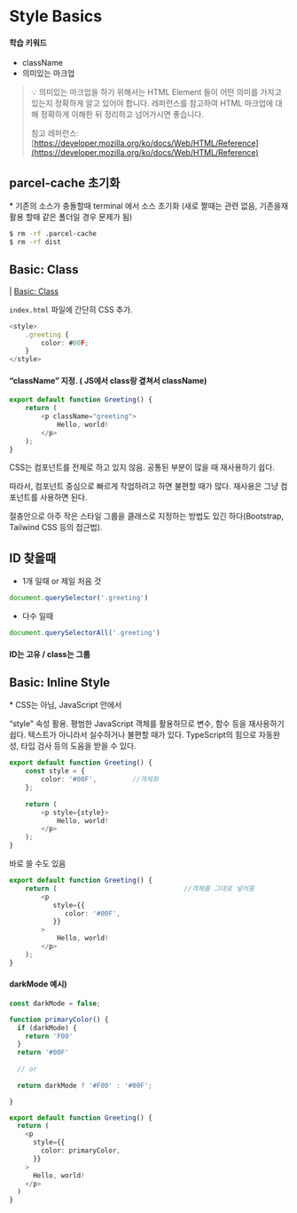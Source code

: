# Style Basics

#### 학습 키워드

* className
* 의미있는 마크업

> 💡 의미있는 마크업을 하기 위해서는 HTML Element 들이 어떤 의미를 가지고 있는지 정확하게 알고 있어야 합니다. 레퍼런스를 참고하여 HTML 마크업에 대해 정확하게 이해한 뒤 정리하고 넘어가시면 좋습니다.
>
> 참고 레퍼런스:[https://developer.mozilla.org/ko/docs/Web/HTML/Reference](https://developer.mozilla.org/ko/docs/Web/HTML/Reference)

## parcel-cache 초기화

\* 기존의 소스가 충돌할때 terminal 에서 소스 초기화                                                                                 (새로  짤때는 관련 없음,  기존을재활용 할때 같은 폴더일 경우 문제가  됨)&#x20;

```bash
$ rm -rf .parcel-cache
$ rm -rf dist
```

## Basic: Class

\|  [Basic: Class](https://ko.legacy.reactjs.org/docs/faq-styling.html)

`index.html` 파일에 간단히 CSS 추가.

```typescript
<style>
	.greeting {
		color: #00F;
	}
</style>
```

#### “className” 지정. ( JS에서  class랑   곂쳐서 className)&#x20;

```typescript
export default function Greeting() {
	return (
		<p className="greeting">
			Hello, world!
		</p>
	);
}
```

CSS는 컴포넌트를 전제로 하고 있지 않음. 공통된 부분이 많을 때 재사용하기 쉽다.

따라서, 컴포넌트 중심으로 빠르게 작업하려고 하면 불편할 때가 많다. 재사용은 그냥 컴포넌트를 사용하면 된다.

절충안으로 아주 작은 스타일 그룹을 클래스로 지정하는 방법도 있긴 하다(Bootstrap, Tailwind CSS 등의 접근법).

## ID 찾을때

* 1개 일때 or 제일 처음 것

```typescript
document.querySelector('.greeting')
```

* 다수 일때

```typescript
document.querySelectorAll('.greeting')
```

#### ID는 고유 / class는 그룹

## Basic: Inline Style

\* CSS는 아님, JavaScript 안에서

“style” 속성 활용. 평범한 JavaScript 객체를 활용하므로 변수, 함수 등을 재사용하기 쉽다. 텍스트가 아니라서 실수하거나 불편할 때가 있다. TypeScript의 힘으로 자동완성, 타입 검사 등의 도움을 받을 수 있다.

```typescript
export default function Greeting() {
	const style = {
		color: '#00F',         //객체화
	};
	
	return (
		<p style={style}>
			Hello, world!
		</p>
	);
}
```

바로 쓸 수도 있음

```typescript
export default function Greeting() {
	return (                                //객체를 그대로 넣어줌
		<p
		   style={{
		      color: '#00F',
		   }}
		>
			Hello, world!
		</p>
	);
}
```

#### darkMode 예시)

```typescript
const darkMode = false;

function primaryColor() {
  if (darkMode) {
    return 'F00'
  }
  return '#00F'
  
  // or
  
  return darkMode ? '#F00' : '#00F';

}

export default function Greeting() {
  return (
    <p
      style={{
        color: primaryColor,
      }}
    >
      Hello, world!
    </p>
  )
}
```
